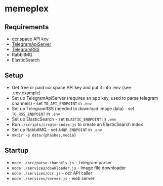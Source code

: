 # memeplex

## Requirements

- [ocr.space](https://ocr.space) API key
- [TelegramApiServer](https://github.com/xtrime-ru/TelegramApiServer)
- [TelegramRSS](https://github.com/xtrime-ru/TelegramRSS)
- RabbitMQ
- ElasticSearch

## Setup

- Get free or paid ocr.space API key and put it into .env (see .env.example)
- Set up TelegramApiServer (requires an app key, used to parse telegram channels) - set `TG_API_ENDPOINT` in `.env`
- Set up TelegramRSS (needed to download image data) - set `TG_RSS_ENDPOINT` in `.env`
- Set up ElasticSearch - set `ELASTIC_ENDPOINT` in `.env`
- Run `./scripts/create-index.js` to create an ElasticSearch index
- Set up RabbitMQ - set `AMQP_ENDPOINT` in `.env`
- `mkdir -p data/{phashes,media}`

## Startup

- `node ./src/parse-channels.js` - Telegram parser
- `node ./services/downloader.js` - Image file downloader
- `node ./services/ocr.js` - ocr API caller
- `node ./services/server.js` - web server
